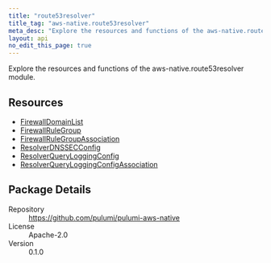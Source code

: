 ```yaml
---
title: "route53resolver"
title_tag: "aws-native.route53resolver"
meta_desc: "Explore the resources and functions of the aws-native.route53resolver module."
layout: api
no_edit_this_page: true
---
```


<!-- WARNING: this file was generated by Pulumi Docs Generator. -->
<!-- Do not edit by hand unless you're certain you know what you are doing! -->

Explore the resources and functions of the aws-native.route53resolver module.

<h2 id="resources">Resources</h2>
<ul class="api">
    <li><a href="firewalldomainlist" title="FirewallDomainList"><span class="symbol resource"></span>FirewallDomainList</a></li>
    <li><a href="firewallrulegroup" title="FirewallRuleGroup"><span class="symbol resource"></span>FirewallRuleGroup</a></li>
    <li><a href="firewallrulegroupassociation" title="FirewallRuleGroupAssociation"><span class="symbol resource"></span>FirewallRuleGroupAssociation</a></li>
    <li><a href="resolverdnssecconfig" title="ResolverDNSSECConfig"><span class="symbol resource"></span>ResolverDNSSECConfig</a></li>
    <li><a href="resolverqueryloggingconfig" title="ResolverQueryLoggingConfig"><span class="symbol resource"></span>ResolverQueryLoggingConfig</a></li>
    <li><a href="resolverqueryloggingconfigassociation" title="ResolverQueryLoggingConfigAssociation"><span class="symbol resource"></span>ResolverQueryLoggingConfigAssociation</a></li>
</ul>

<h2 id="package-details">Package Details</h2>
<dl class="package-details">
	<dt>Repository</dt>
	<dd><a href="https://github.com/pulumi/pulumi-aws-native">https://github.com/pulumi/pulumi-aws-native</a></dd>
	<dt>License</dt>
	<dd>Apache-2.0</dd>
	<dt>Version</dt>
	<dd>0.1.0</dd>
</dl>

